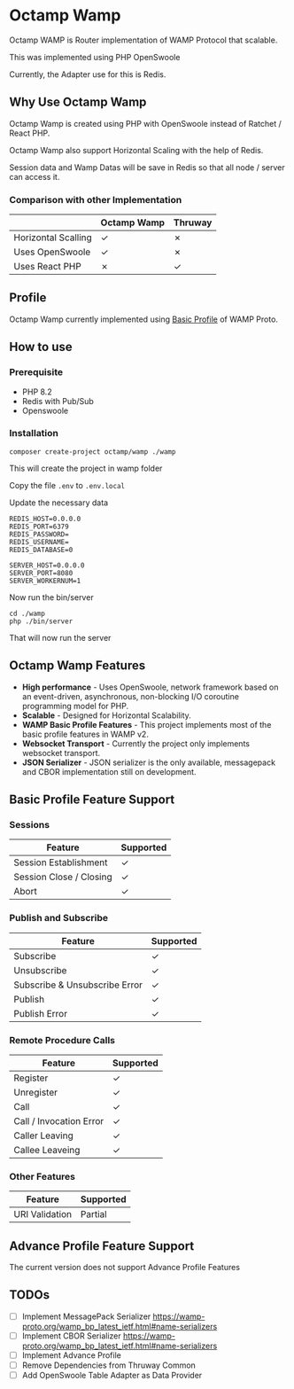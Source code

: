 # Octamp Wamp

Octamp WAMP is Router implementation of WAMP Protocol that scalable.

This was implemented using PHP OpenSwoole

Currently, the Adapter use for this is Redis.

## Why Use Octamp Wamp

Octamp Wamp is created using PHP with OpenSwoole instead of Ratchet / React PHP.

Octamp Wamp also support Horizontal Scaling with the help of Redis.

Session data and Wamp Datas will be save in Redis so that all node / server can access it.

### Comparison with other Implementation

|                     | Octamp Wamp | Thruway |
|---------------------|-------------|---------|
| Horizontal Scalling | &check;     | &cross; |
| Uses OpenSwoole     | &check;     | &cross; |
| Uses React PHP      | &cross;     | &check; |

## Profile

Octamp Wamp currently implemented using [Basic Profile](https://wamp-proto.org/wamp_bp_latest_ietf.html) of WAMP Proto.

## How to use

### Prerequisite

- PHP 8.2
- Redis with Pub/Sub
- Openswoole

### Installation

```shell
composer create-project octamp/wamp ./wamp
```

This will create the project in wamp folder

Copy the file `.env` to `.env.local`

Update the necessary data
```
REDIS_HOST=0.0.0.0
REDIS_PORT=6379
REDIS_PASSWORD=
REDIS_USERNAME=
REDIS_DATABASE=0

SERVER_HOST=0.0.0.0
SERVER_PORT=8080
SERVER_WORKERNUM=1
```

Now run the bin/server

```shell
cd ./wamp
php ./bin/server
```

That will now run the server

## Octamp Wamp Features

- **High performance** - Uses OpenSwoole, network framework based on an event-driven, asynchronous, non-blocking I/O coroutine programming model for PHP.
- **Scalable** - Designed for Horizontal Scalability.
- **WAMP Basic Profile Features** - This project implements most of the basic profile features in WAMP v2.
- **Websocket Transport** - Currently the project only implements websocket transport.
- **JSON Serializer** - JSON serializer is the only available, messagepack and CBOR implementation still on development.

## Basic Profile Feature Support

### Sessions
| Feature                 | Supported |
|-------------------------|-----------|
| Session Establishment   | &check;   |
| Session Close / Closing | &check;   |
| Abort                   | &check;   |

### Publish and Subscribe
| Feature                       | Supported |
|-------------------------------|-----------|
| Subscribe                     | &check;   |
| Unsubscribe                   | &check;   |
| Subscribe & Unsubscribe Error | &check;   |
| Publish                       | &check;   |
| Publish Error                 | &check;   |

### Remote Procedure Calls
| Feature                 | Supported |
|-------------------------|-----------|
| Register                | &check;   |
| Unregister              | &check;   |
| Call                    | &check;   |
| Call / Invocation Error | &check;   |
| Caller Leaving          | &check;   |
| Callee Leaveing         | &check;   |

### Other Features
| Feature        | Supported |
|----------------|-----------|
| URI Validation | Partial   |


## Advance Profile Feature Support

The current version does not support Advance Profile Features

## TODOs

- [ ] Implement MessagePack Serializer https://wamp-proto.org/wamp_bp_latest_ietf.html#name-serializers
- [ ] Implement CBOR Serializer https://wamp-proto.org/wamp_bp_latest_ietf.html#name-serializers
- [ ] Implement Advance Profile
- [ ] Remove Dependencies from Thruway Common
- [ ] Add OpenSwoole Table Adapter as Data Provider